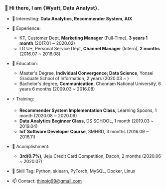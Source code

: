 ### 👋 Hi there, I am {Wyatt, Data Analyst}.


- 🔭 Interesting: **Data Analytics, Recommender System, AIX**
  
- 👯 Experience:
  - KT, Customer Dept, **Marketing Manager** (Full-Time), **3 years 1 month** (2017.01 ~ 2020.02)
  - LG U+, Personal Service Dept, **Channel Manager** (Intern), **2 months** (2016.07 ~ 2016.08)

- 🌱 Education:
  - Master's Degree, **Individual Convergence; Data Science**, Yonsei Graduate School of Information, 2 years (2020.03 ~ )
  - Bachelor's degree, **Communication**, Chonnam National University, 6 years 6 months (2009.03 ~ 2016.08)

- ⚡ Training:
  - **Recommender System Implementation Class**, Learning Spoons, 1 month (2020.08 ~ 2020.09)
  - **Data Analytics Beginner Class**, DS SCHOOL, 1 month (2019.03 ~ 2019.04)
  - **IoT Software Developer Course**, SMHRD, 3 months (2016.09 ~ 2016.11)

- 💬 Acomplishment:
  - **3rd(0.7%)**, Jeju Credit Card Competition, Dacon, 2 months (2020.06 ~ 2020.07)
  
- 🤔 Skill Tag: Python, sklearn, PyTorch, MySQL, Docker, Linux

- 📫 Contact: thinpig99@gmail.com

